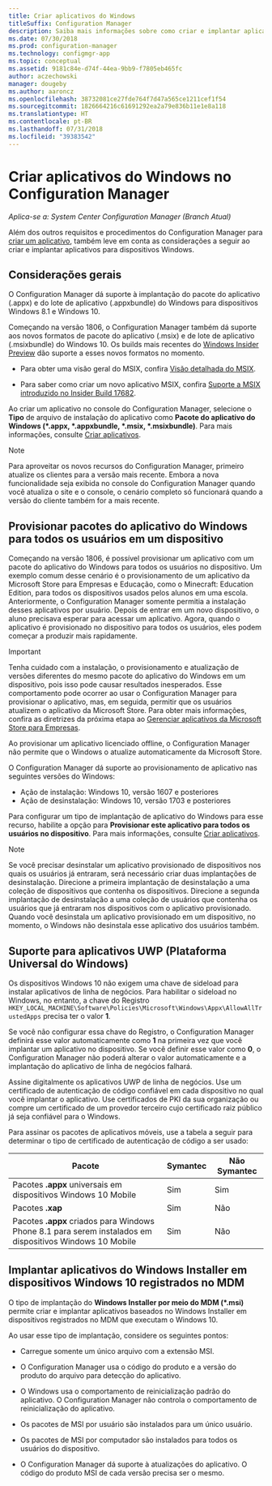 ```yaml
---
title: Criar aplicativos do Windows
titleSuffix: Configuration Manager
description: Saiba mais informações sobre como criar e implantar aplicativos do Windows no Configuration Manager.
ms.date: 07/30/2018
ms.prod: configuration-manager
ms.technology: configmgr-app
ms.topic: conceptual
ms.assetid: 9181c84e-d74f-44ea-9bb9-f7805eb465fc
author: aczechowski
manager: dougeby
ms.author: aaroncz
ms.openlocfilehash: 38732081ce27fde764f7d47a565ce1211cef1f54
ms.sourcegitcommit: 1826664216c61691292ea2a79e836b11e1e8a118
ms.translationtype: HT
ms.contentlocale: pt-BR
ms.lasthandoff: 07/31/2018
ms.locfileid: "39383542"
---
```

# <a name="create-windows-applications-in-configuration-manager"></a>Criar aplicativos do Windows no Configuration Manager

*Aplica-se a: System Center Configuration Manager (Branch Atual)*

Além dos outros requisitos e procedimentos do Configuration Manager para [criar um aplicativo](/sccm/apps/deploy-use/create-applications), também leve em conta as considerações a seguir ao criar e implantar aplicativos para dispositivos Windows.  



## <a name="bkmk_general"></a> Considerações gerais  

O Configuration Manager dá suporte à implantação do pacote do aplicativo (.appx) e do lote de aplicativo (.appxbundle) do Windows para dispositivos Windows 8.1 e Windows 10.

Começando na versão 1806, o Configuration Manager também dá suporte aos novos formatos de pacote do aplicativo (.msix) e de lote de aplicativo (.msixbundle) do Windows 10. Os builds mais recentes do [Windows Insider Preview](https://insider.windows.com/) dão suporte a esses novos formatos no momento.<!--1357427-->  

- Para obter uma visão geral do MSIX, confira [Visão detalhada do MSIX](https://blogs.msdn.microsoft.com/sgern/2018/06/18/a-closer-look-at-msix/).  

- Para saber como criar um novo aplicativo MSIX, confira [Suporte a MSIX introduzido no Insider Build 17682](https://techcommunity.microsoft.com/t5/MSIX-Blog/MSIX-support-introduced-in-Insider-Build-17682/ba-p/202376).  

Ao criar um aplicativo no console do Configuration Manager, selecione o **Tipo** de arquivo de instalação do aplicativo como **Pacote do aplicativo do Windows (\*.appx, \*.appxbundle, \*.msix, \*.msixbundle)**. Para mais informações, consulte [Criar aplicativos](/sccm/apps/deploy-use/create-applications). 

> [!Note]  
> Para aproveitar os novos recursos do Configuration Manager, primeiro atualize os clientes para a versão mais recente. Embora a nova funcionalidade seja exibida no console do Configuration Manager quando você atualiza o site e o console, o cenário completo só funcionará quando a versão do cliente também for a mais recente.<!--SCCMDocs issue 646-->  



## <a name="bkmk_provision"></a> Provisionar pacotes do aplicativo do Windows para todos os usuários em um dispositivo
<!--1358310--> Começando na versão 1806, é possível provisionar um aplicativo com um pacote do aplicativo do Windows para todos os usuários no dispositivo. Um exemplo comum desse cenário é o provisionamento de um aplicativo da Microsoft Store para Empresas e Educação, como o Minecraft: Education Edition, para todos os dispositivos usados pelos alunos em uma escola. Anteriormente, o Configuration Manager somente permitia a instalação desses aplicativos por usuário. Depois de entrar em um novo dispositivo, o aluno precisava esperar para acessar um aplicativo. Agora, quando o aplicativo é provisionado no dispositivo para todos os usuários, eles podem começar a produzir mais rapidamente.

> [!Important]  
> Tenha cuidado com a instalação, o provisionamento e atualização de versões diferentes do mesmo pacote do aplicativo do Windows em um dispositivo, pois isso pode causar resultados inesperados. Esse comportamento pode ocorrer ao usar o Configuration Manager para provisionar o aplicativo, mas, em seguida, permitir que os usuários atualizem o aplicativo da Microsoft Store. Para obter mais informações, confira as diretrizes da próxima etapa ao [Gerenciar aplicativos da Microsoft Store para Empresas](/sccm/apps/deploy-use/manage-apps-from-the-windows-store-for-business#next-steps).  

Ao provisionar um aplicativo licenciado offline, o Configuration Manager não permite que o Windows o atualize automaticamente da Microsoft Store.  

O Configuration Manager dá suporte ao provisionamento de aplicativo nas seguintes versões do Windows:<!--SCCMDocs-pr issue 2762-->
- Ação de instalação: Windows 10, versão 1607 e posteriores
- Ação de desinstalação: Windows 10, versão 1703 e posteriores

Para configurar um tipo de implantação de aplicativo do Windows para esse recurso, habilite a opção para **Provisionar este aplicativo para todos os usuários no dispositivo**. Para mais informações, consulte [Criar aplicativos](/sccm/apps/deploy-use/create-applications).


> [!Note]  
> Se você precisar desinstalar um aplicativo provisionado de dispositivos nos quais os usuários já entraram, será necessário criar duas implantações de desinstalação. Direcione a primeira implantação de desinstalação a uma coleção de dispositivos que contenha os dispositivos. Direcione a segunda implantação de desinstalação a uma coleção de usuários que contenha os usuários que já entraram nos dispositivos com o aplicativo provisionado. Quando você desinstala um aplicativo provisionado em um dispositivo, no momento, o Windows não desinstala esse aplicativo dos usuários também. 



## <a name="bkmk_uwp"></a> Suporte para aplicativos UWP (Plataforma Universal do Windows)  

Os dispositivos Windows 10 não exigem uma chave de sideload para instalar aplicativos de linha de negócios. Para habilitar o sideload no Windows, no entanto, a chave do Registro `HKEY_LOCAL_MACHINE\Software\Policies\Microsoft\Windows\Appx\AllowAllTrustedApps` precisa ter o valor **1**.  

Se você não configurar essa chave do Registro, o Configuration Manager definirá esse valor automaticamente como **1** na primeira vez que você implantar um aplicativo no dispositivo. Se você definir esse valor como **0**, o Configuration Manager não poderá alterar o valor automaticamente e a implantação do aplicativo de linha de negócios falhará.  

Assine digitalmente os aplicativos UWP de linha de negócios. Use um certificado de autenticação de código confiável em cada dispositivo no qual você implantar o aplicativo. Use certificados de PKI da sua organização ou compre um certificado de um provedor terceiro cujo certificado raiz público já seja confiável para o Windows.  

Para assinar os pacotes de aplicativos móveis, use a tabela a seguir para determinar o tipo de certificado de autenticação de código a ser usado:

| Pacote  | Symantec  | Não Symantec  |
|---------|---------|---------|
| Pacotes **.appx** universais em dispositivos Windows 10 Mobile | Sim | Sim |
| Pacotes **.xap** | Sim | Não | 
| Pacotes **.appx** criados para Windows Phone 8.1 para serem instalados em dispositivos Windows 10 Mobile | Sim | Não | 



## <a name="bkmk_mdm-msi"></a> Implantar aplicativos do Windows Installer em dispositivos Windows 10 registrados no MDM  

O tipo de implantação do **Windows Installer por meio do MDM (\*.msi)** permite criar e implantar aplicativos baseados no Windows Installer em dispositivos registrados no MDM que executam o Windows 10.  

Ao usar esse tipo de implantação, considere os seguintes pontos:    

-   Carregue somente um único arquivo com a extensão MSI.  

-   O Configuration Manager usa o código do produto e a versão do produto do arquivo para detecção do aplicativo.  

-   O Windows usa o comportamento de reinicialização padrão do aplicativo. O Configuration Manager não controla o comportamento de reinicialização do aplicativo.  

-   Os pacotes de MSI por usuário são instalados para um único usuário.  

-   Os pacotes de MSI por computador são instalados para todos os usuários do dispositivo.  

-   O Configuration Manager dá suporte à atualizações do aplicativo. O código do produto MSI de cada versão precisa ser o mesmo.  
